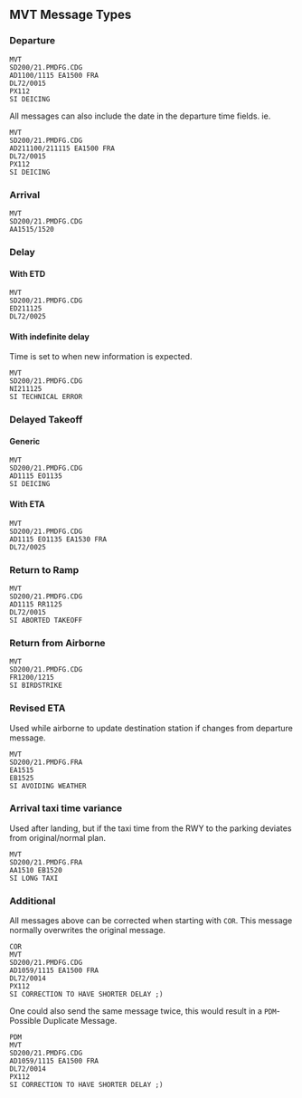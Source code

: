 ## MVT Message Types

### Departure
```
MVT
SD200/21.PMDFG.CDG
AD1100/1115 EA1500 FRA
DL72/0015
PX112
SI DEICING
```
All messages can also include the date in the departure time fields. ie.
```
MVT
SD200/21.PMDFG.CDG
AD211100/211115 EA1500 FRA
DL72/0015
PX112
SI DEICING
```

### Arrival
```
MVT
SD200/21.PMDFG.CDG
AA1515/1520
```
### Delay
#### With ETD
```
MVT
SD200/21.PMDFG.CDG
ED211125
DL72/0025
```
#### With indefinite delay
Time is set to when new information is expected.
```
MVT
SD200/21.PMDFG.CDG
NI211125
SI TECHNICAL ERROR
```

### Delayed Takeoff
#### Generic
```
MVT
SD200/21.PMDFG.CDG
AD1115 EO1135
SI DEICING
```
#### With ETA
```
MVT
SD200/21.PMDFG.CDG
AD1115 EO1135 EA1530 FRA
DL72/0025
```

### Return to Ramp
```
MVT
SD200/21.PMDFG.CDG
AD1115 RR1125
DL72/0015
SI ABORTED TAKEOFF
```
### Return from Airborne
```
MVT
SD200/21.PMDFG.CDG
FR1200/1215
SI BIRDSTRIKE
```
### Revised ETA
Used while airborne to update destination station if changes from departure message.
```
MVT
SD200/21.PMDFG.FRA
EA1515
EB1525
SI AVOIDING WEATHER
```
### Arrival taxi time variance
Used after landing, but if the taxi time from the RWY to the parking deviates from original/normal plan.
```
MVT
SD200/21.PMDFG.FRA
AA1510 EB1520
SI LONG TAXI
```

### Additional
All messages above can be corrected when starting with `COR`. This message normally overwrites the original message. 
```
COR
MVT
SD200/21.PMDFG.CDG
AD1059/1115 EA1500 FRA
DL72/0014
PX112
SI CORRECTION TO HAVE SHORTER DELAY ;) 
```

One could also send the same message twice, this would result in a `PDM`- Possible Duplicate Message. 
```
PDM
MVT
SD200/21.PMDFG.CDG
AD1059/1115 EA1500 FRA
DL72/0014
PX112
SI CORRECTION TO HAVE SHORTER DELAY ;) 
```